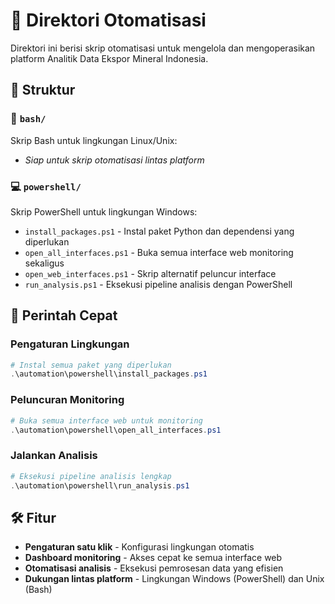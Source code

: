 # 🤖 Direktori Otomatisasi

Direktori ini berisi skrip otomatisasi untuk mengelola dan mengoperasikan platform Analitik Data Ekspor Mineral Indonesia.

## 📁 Struktur

### 🐧 `bash/`
Skrip Bash untuk lingkungan Linux/Unix:
- *Siap untuk skrip otomatisasi lintas platform*

### 💻 `powershell/`
Skrip PowerShell untuk lingkungan Windows:
- `install_packages.ps1` - Instal paket Python dan dependensi yang diperlukan
- `open_all_interfaces.ps1` - Buka semua interface web monitoring sekaligus
- `open_web_interfaces.ps1` - Skrip alternatif peluncur interface
- `run_analysis.ps1` - Eksekusi pipeline analisis dengan PowerShell

## 🚀 Perintah Cepat

### Pengaturan Lingkungan
```powershell
# Instal semua paket yang diperlukan
.\automation\powershell\install_packages.ps1
```

### Peluncuran Monitoring
```powershell
# Buka semua interface web untuk monitoring
.\automation\powershell\open_all_interfaces.ps1
```

### Jalankan Analisis
```powershell
# Eksekusi pipeline analisis lengkap
.\automation\powershell\run_analysis.ps1
```

## 🛠️ Fitur
- **Pengaturan satu klik** - Konfigurasi lingkungan otomatis
- **Dashboard monitoring** - Akses cepat ke semua interface web
- **Otomatisasi analisis** - Eksekusi pemrosesan data yang efisien
- **Dukungan lintas platform** - Lingkungan Windows (PowerShell) dan Unix (Bash)
